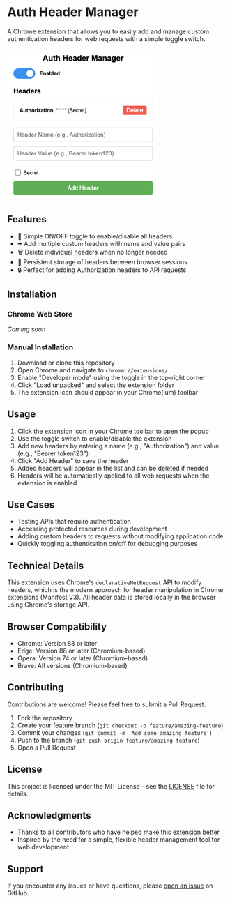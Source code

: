 # Auth Header Manager

A Chrome extension that allows you to easily add and manage custom authentication headers for web requests with a simple toggle switch.

![Auth Header Manager Screenshot](screenshots/screenshot.png)

## Features

- 🔄 Simple ON/OFF toggle to enable/disable all headers
- ➕ Add multiple custom headers with name and value pairs
- 🗑️ Delete individual headers when no longer needed
- 💾 Persistent storage of headers between browser sessions
- 🔒 Perfect for adding Authorization headers to API requests

## Installation

### Chrome Web Store
*Coming soon*

### Manual Installation
1. Download or clone this repository
2. Open Chrome and navigate to `chrome://extensions/`
3. Enable "Developer mode" using the toggle in the top-right corner
4. Click "Load unpacked" and select the extension folder
5. The extension icon should appear in your Chrome(ium) toolbar

## Usage

1. Click the extension icon in your Chrome toolbar to open the popup
2. Use the toggle switch to enable/disable the extension
3. Add new headers by entering a name (e.g., "Authorization") and value (e.g., "Bearer token123")
4. Click "Add Header" to save the header
5. Added headers will appear in the list and can be deleted if needed
6. Headers will be automatically applied to all web requests when the extension is enabled

## Use Cases

- Testing APIs that require authentication
- Accessing protected resources during development
- Adding custom headers to requests without modifying application code
- Quickly toggling authentication on/off for debugging purposes

## Technical Details

This extension uses Chrome's `declarativeNetRequest` API to modify headers, which is the modern approach for header manipulation in Chrome extensions (Manifest V3). All header data is stored locally in the browser using Chrome's storage API.

## Browser Compatibility

- Chrome: Version 88 or later
- Edge: Version 88 or later (Chromium-based)
- Opera: Version 74 or later (Chromium-based)
- Brave: All versions (Chromium-based)

## Contributing

Contributions are welcome! Please feel free to submit a Pull Request.

1. Fork the repository
2. Create your feature branch (`git checkout -b feature/amazing-feature`)
3. Commit your changes (`git commit -m 'Add some amazing feature'`)
4. Push to the branch (`git push origin feature/amazing-feature`)
5. Open a Pull Request

## License

This project is licensed under the MIT License - see the [LICENSE](LICENSE) file for details.

## Acknowledgments

- Thanks to all contributors who have helped make this extension better
- Inspired by the need for a simple, flexible header management tool for web development

## Support

If you encounter any issues or have questions, please [open an issue](https://github.com/yourusername/auth-header-manager/issues) on GitHub.